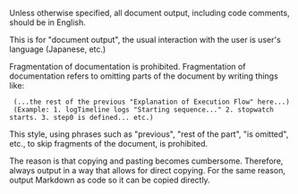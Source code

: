 Unless otherwise specified, all document output, including code comments, should be in English.

This is for "document output", the usual interaction with the user is user's language (Japanese, etc.)

Fragmentation of documentation is prohibited. Fragmentation of documentation refers to omitting parts of the document by writing things like:

```
 (...the rest of the previous "Explanation of Execution Flow" here...)
 (Example: 1. logTimeline logs "Starting sequence..." 2. stopwatch starts. 3. step0 is defined... etc.)

```

This style, using phrases such as "previous", "rest of the part", "is omitted", etc., to skip fragments of the document, is prohibited.

The reason is that copying and pasting becomes cumbersome. Therefore, always output in a way that allows for direct copying. For the same reason, output Markdown as code so it can be copied directly.